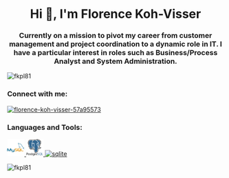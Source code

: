 <h1 align="center">Hi 👋, I'm Florence Koh-Visser</h1>
<h3 align="center">Currently on a mission to pivot my career from customer management and project coordination to a dynamic role in IT. I have a particular interest in roles such as Business/Process Analyst and System Administration.</h3>

<p align="left"> <img src="https://komarev.com/ghpvc/?username=fkpl81&label=Profile%20views&color=0e75b6&style=flat" alt="fkpl81" /> </p>

<h3 align="left">Connect with me:</h3>
<p align="left">
<a href="https://linkedin.com/in/florence-koh-visser-57a95573" target="blank"><img align="center" src="https://raw.githubusercontent.com/rahuldkjain/github-profile-readme-generator/master/src/images/icons/Social/linked-in-alt.svg" alt="florence-koh-visser-57a95573" height="30" width="40" /></a>
</p>

<h3 align="left">Languages and Tools:</h3>
<p align="left"> <a href="https://www.mysql.com/" target="_blank" rel="noreferrer"> <img src="https://raw.githubusercontent.com/devicons/devicon/master/icons/mysql/mysql-original-wordmark.svg" alt="mysql" width="40" height="40"/> </a> <a href="https://www.postgresql.org" target="_blank" rel="noreferrer"> <img src="https://raw.githubusercontent.com/devicons/devicon/master/icons/postgresql/postgresql-original-wordmark.svg" alt="postgresql" width="40" height="40"/> </a> <a href="https://www.sqlite.org/" target="_blank" rel="noreferrer"> <img src="https://www.vectorlogo.zone/logos/sqlite/sqlite-icon.svg" alt="sqlite" width="40" height="40"/> </a> </p>

<p><img align="center" src="https://github-readme-stats.vercel.app/api/top-langs?username=fkpl81&show_icons=true&locale=en&layout=compact" alt="fkpl81" /></p>
